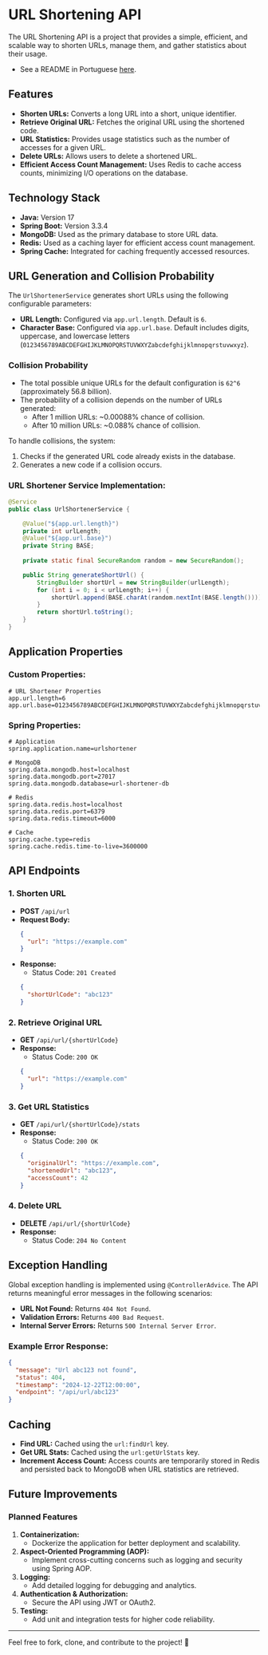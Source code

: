 # URL Shortening API

The URL Shortening API is a project that provides a simple, efficient, and scalable way to shorten URLs, manage them, and gather statistics about their usage.

- See a README in Portuguese <a href="README-BR.md">here</a>.

## Features

- **Shorten URLs:** Converts a long URL into a short, unique identifier.
- **Retrieve Original URL:** Fetches the original URL using the shortened code.
- **URL Statistics:** Provides usage statistics such as the number of accesses for a given URL.
- **Delete URLs:** Allows users to delete a shortened URL.
- **Efficient Access Count Management:** Uses Redis to cache access counts, minimizing I/O operations on the database.

## Technology Stack

- **Java:** Version 17
- **Spring Boot:** Version 3.3.4
- **MongoDB:** Used as the primary database to store URL data.
- **Redis:** Used as a caching layer for efficient access count management.
- **Spring Cache:** Integrated for caching frequently accessed resources.

## URL Generation and Collision Probability

The `UrlShortenerService` generates short URLs using the following configurable parameters:
- **URL Length:** Configured via `app.url.length`. Default is `6`.
- **Character Base:** Configured via `app.url.base`. Default includes digits, uppercase, and lowercase letters (`0123456789ABCDEFGHIJKLMNOPQRSTUVWXYZabcdefghijklmnopqrstuvwxyz`).

### Collision Probability

- The total possible unique URLs for the default configuration is `62^6` (approximately 56.8 billion).
- The probability of a collision depends on the number of URLs generated:
  - After 1 million URLs: ~0.00088% chance of collision.
  - After 10 million URLs: ~0.088% chance of collision.

To handle collisions, the system:
1. Checks if the generated URL code already exists in the database.
2. Generates a new code if a collision occurs.

### URL Shortener Service Implementation:
```java
@Service
public class UrlShortenerService {

    @Value("${app.url.length}")
    private int urlLength;
    @Value("${app.url.base}")
    private String BASE;
    
    private static final SecureRandom random = new SecureRandom();

    public String generateShortUrl() {
        StringBuilder shortUrl = new StringBuilder(urlLength);
        for (int i = 0; i < urlLength; i++) {
            shortUrl.append(BASE.charAt(random.nextInt(BASE.length())));
        }
        return shortUrl.toString();
    }
}
```

## Application Properties

### Custom Properties:
```properties
# URL Shortener Properties
app.url.length=6
app.url.base=0123456789ABCDEFGHIJKLMNOPQRSTUVWXYZabcdefghijklmnopqrstuvwxyz
```

### Spring Properties:
```properties
# Application
spring.application.name=urlshortener

# MongoDB
spring.data.mongodb.host=localhost
spring.data.mongodb.port=27017
spring.data.mongodb.database=url-shortener-db

# Redis
spring.data.redis.host=localhost
spring.data.redis.port=6379
spring.data.redis.timeout=6000

# Cache
spring.cache.type=redis
spring.cache.redis.time-to-live=3600000
```

## API Endpoints

### 1. **Shorten URL**
   - **POST** `/api/url`
   - **Request Body:**
     ```json
     {
       "url": "https://example.com"
     }
     ```
   - **Response:**
        - Status Code: `201 Created`
     ```json
     {
       "shortUrlCode": "abc123"
     }
     ```

### 2. **Retrieve Original URL**
   - **GET** `/api/url/{shortUrlCode}`
   - **Response:**
        - Status Code: `200 OK`
     ```json
     {
       "url": "https://example.com"
     }
     ```

### 3. **Get URL Statistics**
   - **GET** `/api/url/{shortUrlCode}/stats`
   - **Response:**
        - Status Code: `200 OK`
     ```json
     {
       "originalUrl": "https://example.com",
       "shortenedUrl": "abc123",
       "accessCount": 42
     }
     ```

### 4. **Delete URL**
   - **DELETE** `/api/url/{shortUrlCode}`
   - **Response:**
     * Status Code: `204 No Content`

## Exception Handling

Global exception handling is implemented using `@ControllerAdvice`. The API returns meaningful error messages in the following scenarios:
- **URL Not Found:** Returns `404 Not Found`.
- **Validation Errors:** Returns `400 Bad Request`.
- **Internal Server Errors:** Returns `500 Internal Server Error`.

### Example Error Response:
```json
{
  "message": "Url abc123 not found",
  "status": 404,
  "timestamp": "2024-12-22T12:00:00",
  "endpoint": "/api/url/abc123"
}
```

## Caching

- **Find URL:** Cached using the `url:findUrl` key.
- **Get URL Stats:** Cached using the `url:getUrlStats` key.
- **Increment Access Count:** Access counts are temporarily stored in Redis and persisted back to MongoDB when URL statistics are retrieved.

## Future Improvements

### Planned Features
1. **Containerization:**
   - Dockerize the application for better deployment and scalability.
2. **Aspect-Oriented Programming (AOP):**
   - Implement cross-cutting concerns such as logging and security using Spring AOP.
3. **Logging:**
   - Add detailed logging for debugging and analytics.
4. **Authentication & Authorization:**
   - Secure the API using JWT or OAuth2.
5. **Testing:**
   - Add unit and integration tests for higher code reliability.

---

Feel free to fork, clone, and contribute to the project! 🎉
